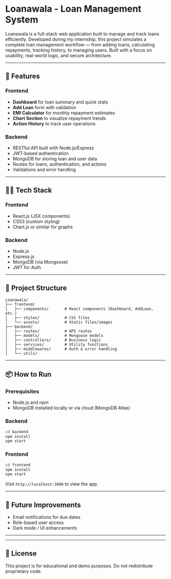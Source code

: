 # Loanawala - Loan Management System

Loanawala is a full-stack web application built to manage and track loans efficiently. Developed during my internship, this project simulates a complete loan management workflow — from adding loans, calculating repayments, tracking history, to managing users. Built with a focus on usability, real-world logic, and secure architecture.

---

## 🚀 Features

### Frontend

* **Dashboard** for loan summary and quick stats
* **Add Loan** form with validation
* **EMI Calculator** for monthly repayment estimates
* **Chart Section** to visualize repayment trends
* **Action History** to track user operations

### Backend

* RESTful API built with Node.js/Express
* JWT-based authentication
* MongoDB for storing loan and user data
* Routes for loans, authentication, and actions
* Validations and error handling

---

## 🧑‍💻 Tech Stack

### Frontend

* React.js (JSX components)
* CSS3 (custom styling)
* Chart.js or similar for graphs

### Backend

* Node.js
* Express.js
* MongoDB (via Mongoose)
* JWT for Auth

---

## 📂 Project Structure

```
Loanawala/
├── frontend/
│   ├── components/       # React components (Dashboard, AddLoan, etc.)
│   ├── styles/           # CSS files
│   └── assets/           # Static files/images
├── backend/
│   ├── routes/           # API routes
│   ├── models/           # Mongoose models
│   ├── controllers/      # Business logic
│   ├── services/         # Utility functions
│   ├── middlewares/      # Auth & error handling
│   └── utils/
```

---

## 📦 How to Run

### Prerequisites

* Node.js and npm
* MongoDB installed locally or via cloud (MongoDB Atlas)

### Backend

```bash
cd backend
npm install
npm start
```

### Frontend

```bash
cd frontend
npm install
npm start
```

Visit `http://localhost:3000` to view the app.

---

## 🧠 Future Improvements

* Email notifications for due dates
* Role-based user access
* Dark mode / UI enhancements

---

---

## 📄 License

This project is for educational and demo purposes. Do not redistribute proprietary code.

